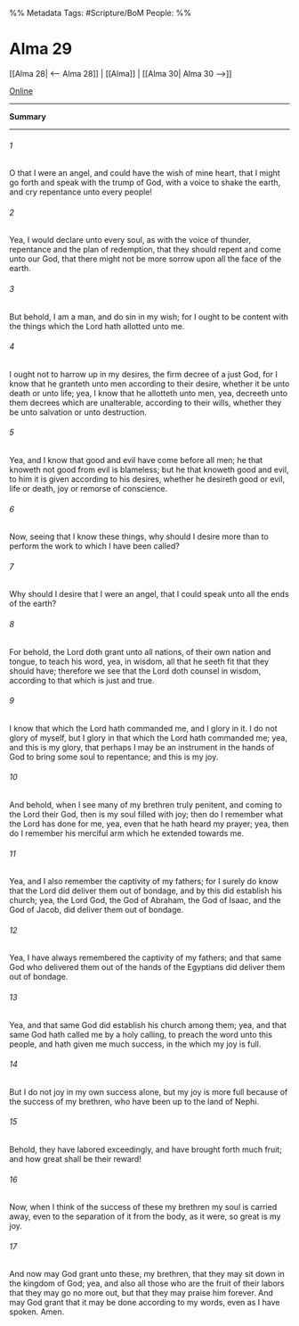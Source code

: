 %% Metadata
Tags: #Scripture/BoM
People: 
%%
# Alma 29
[[Alma 28| <-- Alma 28]] | [[Alma]] | [[Alma 30| Alma 30 -->]]

[Online](https://churchofjesuschrist.org/study/scriptures/bofm/alma/29?lang=eng)

---
__Summary__



---
###### 1
O that I were an angel, and could have the wish of mine heart, that I might go forth and speak with the trump of God, with a voice to shake the earth, and cry repentance unto every people!
###### 2
Yea, I would declare unto every soul, as with the voice of thunder, repentance and the plan of redemption, that they should repent and come unto our God, that there might not be more sorrow upon all the face of the earth.
###### 3
But behold, I am a man, and do sin in my wish; for I ought to be content with the things which the Lord hath allotted unto me.
###### 4
I ought not to harrow up in my desires, the firm decree of a just God, for I know that he granteth unto men according to their desire, whether it be unto death or unto life; yea, I know that he allotteth unto men, yea, decreeth unto them decrees which are unalterable, according to their wills, whether they be unto salvation or unto destruction.
###### 5
Yea, and I know that good and evil have come before all men; he that knoweth not good from evil is blameless; but he that knoweth good and evil, to him it is given according to his desires, whether he desireth good or evil, life or death, joy or remorse of conscience.
###### 6
Now, seeing that I know these things, why should I desire more than to perform the work to which I have been called?
###### 7
Why should I desire that I were an angel, that I could speak unto all the ends of the earth?
###### 8
For behold, the Lord doth grant unto all nations, of their own nation and tongue, to teach his word, yea, in wisdom, all that he seeth fit that they should have; therefore we see that the Lord doth counsel in wisdom, according to that which is just and true.
###### 9
I know that which the Lord hath commanded me, and I glory in it. I do not glory of myself, but I glory in that which the Lord hath commanded me; yea, and this is my glory, that perhaps I may be an instrument in the hands of God to bring some soul to repentance; and this is my joy.
###### 10
And behold, when I see many of my brethren truly penitent, and coming to the Lord their God, then is my soul filled with joy; then do I remember what the Lord has done for me, yea, even that he hath heard my prayer; yea, then do I remember his merciful arm which he extended towards me.
###### 11
Yea, and I also remember the captivity of my fathers; for I surely do know that the Lord did deliver them out of bondage, and by this did establish his church; yea, the Lord God, the God of Abraham, the God of Isaac, and the God of Jacob, did deliver them out of bondage.
###### 12
Yea, I have always remembered the captivity of my fathers; and that same God who delivered them out of the hands of the Egyptians did deliver them out of bondage.
###### 13
Yea, and that same God did establish his church among them; yea, and that same God hath called me by a holy calling, to preach the word unto this people, and hath given me much success, in the which my joy is full.
###### 14
But I do not joy in my own success alone, but my joy is more full because of the success of my brethren, who have been up to the land of Nephi.
###### 15
Behold, they have labored exceedingly, and have brought forth much fruit; and how great shall be their reward!
###### 16
Now, when I think of the success of these my brethren my soul is carried away, even to the separation of it from the body, as it were, so great is my joy.
###### 17
And now may God grant unto these, my brethren, that they may sit down in the kingdom of God; yea, and also all those who are the fruit of their labors that they may go no more out, but that they may praise him forever. And may God grant that it may be done according to my words, even as I have spoken. Amen.



